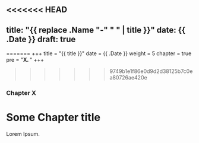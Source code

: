 <<<<<<< HEAD
---
title: "{{ replace .Name "-" " " | title }}"
date: {{ .Date }}
draft: true
---
=======
+++
title = "{{ title }}"
date = {{ .Date }}
weight = 5
chapter = true
pre = "<b>X. </b>"
+++
>>>>>>> 9749b1e1f86e0d9d2d38125b7c0ea80726ae420e

### Chapter X

# Some Chapter title

Lorem Ipsum.

